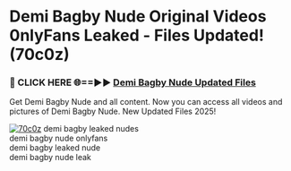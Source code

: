 # Demi Bagby Nude Original Videos 0nlyFans Leaked - Files Updated! (70c0z)

<h3>🔴 CLICK HERE 🌐==►► <a href="https://tinyurl.com/52m3yx9h" rel="nofollow">Demi Bagby Nude Updated Files</a></h3>

Get Demi Bagby Nude and all content. Now you can access all videos and pictures of Demi Bagby Nude. New Updated Files 2025!

[![70c0z](https://i.imgur.com/TnHtlc8.gif)](https://tinyurl.com/52m3yx9h)
demi bagby leaked nudes<br>
demi bagby nude onlyfans<br>
demi bagby leaked nude<br>
demi bagby nude leak